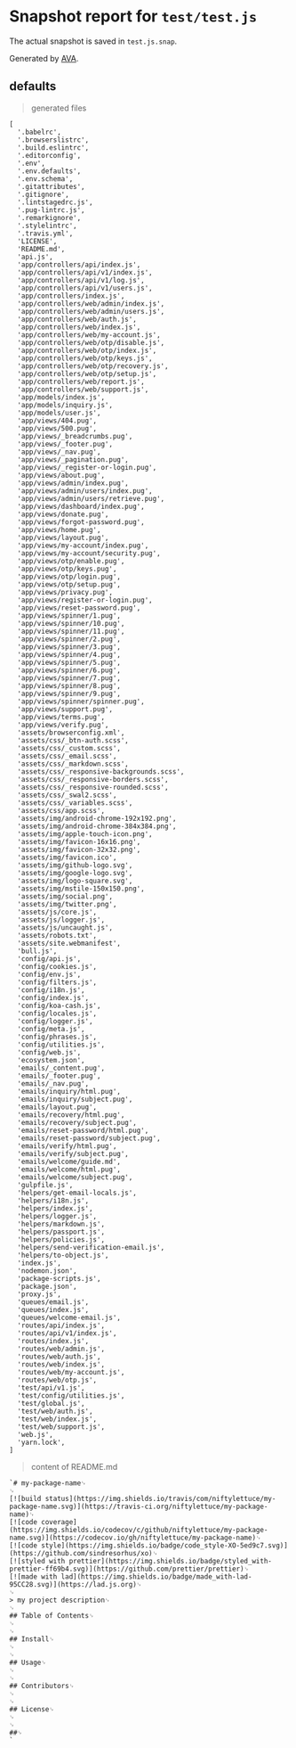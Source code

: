 # Snapshot report for `test/test.js`

The actual snapshot is saved in `test.js.snap`.

Generated by [AVA](https://ava.li).

## defaults

> generated files

    [
      '.babelrc',
      '.browserslistrc',
      '.build.eslintrc',
      '.editorconfig',
      '.env',
      '.env.defaults',
      '.env.schema',
      '.gitattributes',
      '.gitignore',
      '.lintstagedrc.js',
      '.pug-lintrc.js',
      '.remarkignore',
      '.stylelintrc',
      '.travis.yml',
      'LICENSE',
      'README.md',
      'api.js',
      'app/controllers/api/index.js',
      'app/controllers/api/v1/index.js',
      'app/controllers/api/v1/log.js',
      'app/controllers/api/v1/users.js',
      'app/controllers/index.js',
      'app/controllers/web/admin/index.js',
      'app/controllers/web/admin/users.js',
      'app/controllers/web/auth.js',
      'app/controllers/web/index.js',
      'app/controllers/web/my-account.js',
      'app/controllers/web/otp/disable.js',
      'app/controllers/web/otp/index.js',
      'app/controllers/web/otp/keys.js',
      'app/controllers/web/otp/recovery.js',
      'app/controllers/web/otp/setup.js',
      'app/controllers/web/report.js',
      'app/controllers/web/support.js',
      'app/models/index.js',
      'app/models/inquiry.js',
      'app/models/user.js',
      'app/views/404.pug',
      'app/views/500.pug',
      'app/views/_breadcrumbs.pug',
      'app/views/_footer.pug',
      'app/views/_nav.pug',
      'app/views/_pagination.pug',
      'app/views/_register-or-login.pug',
      'app/views/about.pug',
      'app/views/admin/index.pug',
      'app/views/admin/users/index.pug',
      'app/views/admin/users/retrieve.pug',
      'app/views/dashboard/index.pug',
      'app/views/donate.pug',
      'app/views/forgot-password.pug',
      'app/views/home.pug',
      'app/views/layout.pug',
      'app/views/my-account/index.pug',
      'app/views/my-account/security.pug',
      'app/views/otp/enable.pug',
      'app/views/otp/keys.pug',
      'app/views/otp/login.pug',
      'app/views/otp/setup.pug',
      'app/views/privacy.pug',
      'app/views/register-or-login.pug',
      'app/views/reset-password.pug',
      'app/views/spinner/1.pug',
      'app/views/spinner/10.pug',
      'app/views/spinner/11.pug',
      'app/views/spinner/2.pug',
      'app/views/spinner/3.pug',
      'app/views/spinner/4.pug',
      'app/views/spinner/5.pug',
      'app/views/spinner/6.pug',
      'app/views/spinner/7.pug',
      'app/views/spinner/8.pug',
      'app/views/spinner/9.pug',
      'app/views/spinner/spinner.pug',
      'app/views/support.pug',
      'app/views/terms.pug',
      'app/views/verify.pug',
      'assets/browserconfig.xml',
      'assets/css/_btn-auth.scss',
      'assets/css/_custom.scss',
      'assets/css/_email.scss',
      'assets/css/_markdown.scss',
      'assets/css/_responsive-backgrounds.scss',
      'assets/css/_responsive-borders.scss',
      'assets/css/_responsive-rounded.scss',
      'assets/css/_swal2.scss',
      'assets/css/_variables.scss',
      'assets/css/app.scss',
      'assets/img/android-chrome-192x192.png',
      'assets/img/android-chrome-384x384.png',
      'assets/img/apple-touch-icon.png',
      'assets/img/favicon-16x16.png',
      'assets/img/favicon-32x32.png',
      'assets/img/favicon.ico',
      'assets/img/github-logo.svg',
      'assets/img/google-logo.svg',
      'assets/img/logo-square.svg',
      'assets/img/mstile-150x150.png',
      'assets/img/social.png',
      'assets/img/twitter.png',
      'assets/js/core.js',
      'assets/js/logger.js',
      'assets/js/uncaught.js',
      'assets/robots.txt',
      'assets/site.webmanifest',
      'bull.js',
      'config/api.js',
      'config/cookies.js',
      'config/env.js',
      'config/filters.js',
      'config/i18n.js',
      'config/index.js',
      'config/koa-cash.js',
      'config/locales.js',
      'config/logger.js',
      'config/meta.js',
      'config/phrases.js',
      'config/utilities.js',
      'config/web.js',
      'ecosystem.json',
      'emails/_content.pug',
      'emails/_footer.pug',
      'emails/_nav.pug',
      'emails/inquiry/html.pug',
      'emails/inquiry/subject.pug',
      'emails/layout.pug',
      'emails/recovery/html.pug',
      'emails/recovery/subject.pug',
      'emails/reset-password/html.pug',
      'emails/reset-password/subject.pug',
      'emails/verify/html.pug',
      'emails/verify/subject.pug',
      'emails/welcome/guide.md',
      'emails/welcome/html.pug',
      'emails/welcome/subject.pug',
      'gulpfile.js',
      'helpers/get-email-locals.js',
      'helpers/i18n.js',
      'helpers/index.js',
      'helpers/logger.js',
      'helpers/markdown.js',
      'helpers/passport.js',
      'helpers/policies.js',
      'helpers/send-verification-email.js',
      'helpers/to-object.js',
      'index.js',
      'nodemon.json',
      'package-scripts.js',
      'package.json',
      'proxy.js',
      'queues/email.js',
      'queues/index.js',
      'queues/welcome-email.js',
      'routes/api/index.js',
      'routes/api/v1/index.js',
      'routes/index.js',
      'routes/web/admin.js',
      'routes/web/auth.js',
      'routes/web/index.js',
      'routes/web/my-account.js',
      'routes/web/otp.js',
      'test/api/v1.js',
      'test/config/utilities.js',
      'test/global.js',
      'test/web/auth.js',
      'test/web/index.js',
      'test/web/support.js',
      'web.js',
      'yarn.lock',
    ]

> content of README.md

    `# my-package-name␊
    ␊
    [![build status](https://img.shields.io/travis/com/niftylettuce/my-package-name.svg)](https://travis-ci.org/niftylettuce/my-package-name)␊
    [![code coverage](https://img.shields.io/codecov/c/github/niftylettuce/my-package-name.svg)](https://codecov.io/gh/niftylettuce/my-package-name)␊
    [![code style](https://img.shields.io/badge/code_style-XO-5ed9c7.svg)](https://github.com/sindresorhus/xo)␊
    [![styled with prettier](https://img.shields.io/badge/styled_with-prettier-ff69b4.svg)](https://github.com/prettier/prettier)␊
    [![made with lad](https://img.shields.io/badge/made_with-lad-95CC28.svg)](https://lad.js.org)␊
    ␊
    > my project description␊
    ␊
    ## Table of Contents␊
    ␊
    ␊
    ## Install␊
    ␊
    ␊
    ## Usage␊
    ␊
    ␊
    ## Contributors␊
    ␊
    ␊
    ## License␊
    ␊
    ␊
    ##␊
    `
